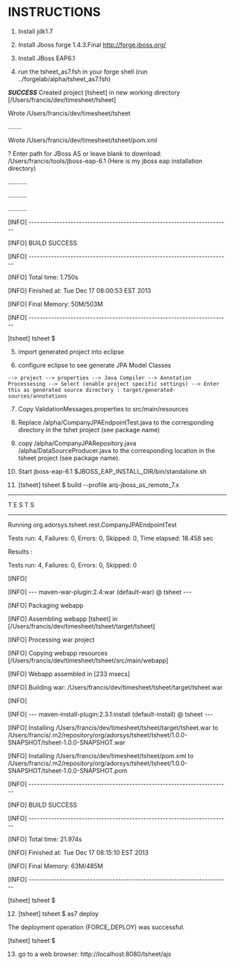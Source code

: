 
INSTRUCTIONS
============
001) Install jdk1.7

002) Install Jboss forge 1.4.3.Final http://forge.jboss.org/

003) Install JBoss EAP6.1

004) run the tsheet_as7.fsh in your forge shell (run ../forgelab/alpha/tsheet_as7.fsh)

***SUCCESS*** Created project [tsheet] in new working directory [/Users/francis/dev/timesheet/tsheet]

Wrote /Users/francis/dev/timesheet/tsheet

........

Wrote /Users/francis/dev/timesheet/tsheet/pom.xml

 ? Enter path for JBoss AS or leave blank to download: /Users/francis/tools/jboss-eap-6.1 (Here is my jboss eap installation directory)

...........

...........

........... 

[INFO] ------------------------------------------------------------------------

[INFO] BUILD SUCCESS

[INFO] ------------------------------------------------------------------------

[INFO] Total time: 1.750s

[INFO] Finished at: Tue Dec 17 08:00:53 EST 2013

[INFO] Final Memory: 50M/503M

[INFO] ------------------------------------------------------------------------

[tsheet] tsheet $ 


005) import generated project into eclipse

006) configure eclipse to see generate JPA Model Classes

    --> project --> properties --> Java Compiler --> Annotation Processesing --> Select (enable project specific settings) --> Enter this as generated source directory : target/generated-sources/annotations

007) Copy  ValidationMessages.properties to src/main/resources

008) Replace /alpha/CompanyJPAEndpointTest.java to the corresponding directory in the tshet project (see package name)

009) copy /alpha/CompanyJPARepository.java /alpha/DataSourceProducer.java to the corresponding location in the tsheet project (see package name).

010) Start jboss-eap-6.1 $JBOSS_EAP_INSTALL_DIR/bin/standalone.sh

011) [tsheet] tsheet $ build --profile arq-jboss_as_remote_7.x

-------------------------------------------------------

 T E S T S

-------------------------------------------------------

Running org.adorsys.tsheet.rest.CompanyJPAEndpointTest

Tests run: 4, Failures: 0, Errors: 0, Skipped: 0, Time elapsed: 18.458 sec


Results :

Tests run: 4, Failures: 0, Errors: 0, Skipped: 0

[INFO] 

[INFO] --- maven-war-plugin:2.4:war (default-war) @ tsheet ---

[INFO] Packaging webapp

[INFO] Assembling webapp [tsheet] in [/Users/francis/dev/timesheet/tsheet/target/tsheet]

[INFO] Processing war project

[INFO] Copying webapp resources [/Users/francis/dev/timesheet/tsheet/src/main/webapp]

[INFO] Webapp assembled in [233 msecs]

[INFO] Building war: /Users/francis/dev/timesheet/tsheet/target/tsheet.war

[INFO] 

[INFO] --- maven-install-plugin:2.3.1:install (default-install) @ tsheet ---

[INFO] Installing /Users/francis/dev/timesheet/tsheet/target/tsheet.war to /Users/francis/.m2/repository/org/adorsys/tsheet/tsheet/1.0.0-SNAPSHOT/tsheet-1.0.0-SNAPSHOT.war

[INFO] Installing /Users/francis/dev/timesheet/tsheet/pom.xml to /Users/francis/.m2/repository/org/adorsys/tsheet/tsheet/1.0.0-SNAPSHOT/tsheet-1.0.0-SNAPSHOT.pom

[INFO] ------------------------------------------------------------------------

[INFO] BUILD SUCCESS

[INFO] ------------------------------------------------------------------------

[INFO] Total time: 21.974s

[INFO] Finished at: Tue Dec 17 08:15:10 EST 2013

[INFO] Final Memory: 63M/485M

[INFO] ------------------------------------------------------------------------

[tsheet] tsheet $ 

012) [tsheet] tsheet $ as7 deploy

The deployment operation (FORCE_DEPLOY) was successful.

[tsheet] tsheet $ 

013) go to a web browser: http://localhost:8080/tsheet/ajs

